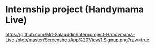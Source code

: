 # Internship project (Handymama Live)


https://github.com/Md-Salauddin/Internproject-Handymama-Live-/blob/master/Screenshot/App%20View/1.Signup.png?raw=true

